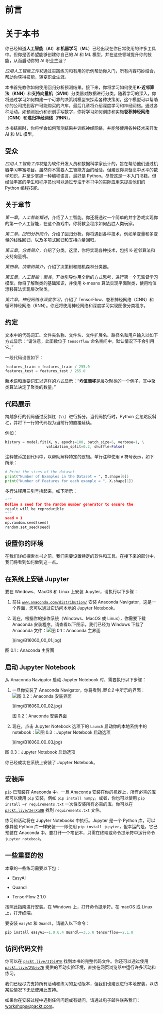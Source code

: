 # 前言

# 关于本书

你已经知道**人工智能**（**AI**）和**机器学习**（**ML**）已经出现在你日常使用的许多工具中。但你是否希望能够创建你自己的 AI 和 ML 模型，并在这些领域提升你的技能，从而启动你的 AI 职业生涯？

*应用人工智能工作坊*通过实践练习和有用的示例帮助你入门，所有内容巧妙结合，帮助你获得技能，转变职业生涯。

本书首先教你如何使用回归分析预测结果。接下来，你将学习如何使用**K-近邻算法**（**KNN**）和**支持向量机**（**SVM**）分类器对数据进行分类。随着学习的深入，你将通过学习如何构建一个可靠的决策树模型来探索各种决策树，这个模型可以帮助你的公司找到客户可能购买的汽车。最后几章将介绍深度学习和神经网络。通过各种活动，如预测股价和识别手写数字，你将学习如何训练和实施**卷积神经网络**（**CNN**）和**递归神经网络**（**RNN**）。

本书结束时，你将学会如何预测结果并训练神经网络，并能够使用各种技术来开发 AI 和 ML 模型。

## 受众

*应用人工智能工作坊*是为软件开发人员和数据科学家设计的，旨在帮助他们通过机器学习丰富项目。虽然你不需要人工智能方面的经验，但建议你具备高中水平的数学知识，并至少掌握一种编程语言，最好是 Python。尽管这是一本入门书籍，但经验丰富的学生和程序员也可以通过专注于本书中的实际应用来提高他们的 Python 编程技能。

## 关于章节

*第一章*，*人工智能概述*，介绍了人工智能。你还将通过一个简单的井字游戏实现你的第一个人工智能，在这个游戏中，你将教会程序如何战胜人类玩家。

*第二章*，*回归分析简介*，介绍了回归分析。你将遇到各种技术，例如单变量和多变量的线性回归，以及多项式回归和支持向量回归。

*第三章*，*分类简介*，介绍了分类。这里，你将实现各种技术，包括 K-近邻算法和支持向量机。

*第四章*，*决策树简介*，介绍了决策树和随机森林分类器。

*第五章*，*人工智能：聚类*，开始引导你用全新的方式思考，进行第一个无监督学习模型。你将了解聚类的基础知识，并使用 k-means 算法实现平面聚类，使用均值漂移算法实现层次聚类。

*第六章*，*神经网络与深度学习*，介绍了 TensorFlow、卷积神经网络（CNN）和循环神经网络（RNN）。你还将使用神经网络和深度学习实现图像分类程序。

## 约定

文本中的代码词汇、文件夹名称、文件名、文件扩展名、路径名和用户输入以如下方式显示：“请注意，此函数位于 `tensorflow` 命名空间中，默认情况下不会引用它。”

一段代码设置如下：

```py
features_train = features_train / 255.0
features_test = features_test / 255.0
```

新术语和重要词汇以这样的方式显示：“**均值漂移**是层次聚类的一个例子，其中聚类算法决定了聚类的数量。”

## 代码展示

跨越多行的代码通过反斜杠（`\\`）进行拆分。当代码执行时，Python 会忽略反斜杠，并将下一行的代码视为当前行的直接延续。

例如：

```py
history = model.fit(X, y, epochs=100, batch_size=5, verbose=1, \
                   validation_split=0.2, shuffle=False)
```

注释被添加到代码中，以帮助解释特定的逻辑。单行注释使用 `#` 符号表示，如下所示：

```py
# Print the sizes of the dataset
print("Number of Examples in the Dataset = ", X.shape[0])
print("Number of Features for each example = ", X.shape[1])
```

多行注释用三引号括起来，如下所示：

```py
"””
Define a seed for the random number generator to ensure the 
result will be reproducible
"””
seed = 1
np.random.seed(seed)
random.set_seed(seed)
```

## 设置你的环境

在我们详细探索本书之前，我们需要设置特定的软件和工具。在接下来的部分中，我们将看到如何做到这一点。

## 在系统上安装 Jupyter

要在 Windows、MacOS 和 Linux 上安装 Jupyter，请执行以下步骤：

1.  前往 [`www.anaconda.com/distribution/`](https://www.anaconda.com/distribution/) 安装 Anaconda Navigator，这是一个界面，您可以通过它访问本地的 Jupyter Notebook。

1.  现在，根据你的操作系统（Windows、MacOS 或 Linux），你需要下载 Anaconda 安装程序。请查看以下图示，我们已经为 Windows 下载了 Anaconda 文件：![图 0.1：Anaconda 主界面](img/B16060_00_02.jpg)

    ](img/B16060_00_01.jpg)

图 0.1：Anaconda 主界面

## 启动 Jupyter Notebook

从 Anaconda Navigator 启动 Jupyter Notebook 时，需要执行以下步骤：

1.  一旦你安装了 Anaconda Navigator，你将看到 *图 0.2* 中所示的界面：![图 0.2：Anaconda 安装界面](img/B16060_00_02.jpg)

    ](img/B16060_00_02.jpg)

    图 0.2：Anaconda 安装界面

1.  现在，点击 Jupyter Notebook 选项下的 `Launch` 启动你的本地系统中的 notebook：![图 0.3：Jupyter Notebook 启动选项](img/B16060_00_03.jpg)

    ](img/B16060_00_03.jpg)

图 0.3：Jupyter Notebook 启动选项

你已经成功在系统上安装了 Jupyter Notebook。

## 安装库

`pip` 已预装在 Anaconda 中。一旦 Anaconda 安装在你的机器上，所有必需的库都可以使用 `pip` 安装，例如 `pip install numpy`。或者，你也可以使用 `pip install –r requirements.txt` 一次性安装所有必需的库。你可以在 [`packt.live/3erXq0B`](https://packt.live/3erXq0B) 找到 `requirements.txt` 文件。

练习和活动将在 Jupyter Notebooks 中执行。Jupyter 是一个 Python 库，可以像其他 Python 库一样安装——即使用 `pip install jupyter`，但幸运的是，它已预装在 Anaconda 中。要打开一个笔记本，只需在终端或命令提示符中运行命令 `jupyter notebook`。

## 一些重要的包

本章的一些练习需要以下包：

+   EasyAI

+   Quandl

+   TensorFlow 2.1.0

按照此指南进行安装。在 Windows 上，打开命令提示符。在 macOS 或 Linux 上，打开终端。

要安装 `easyAI` 和 `Quandl`，请输入以下命令：

```py
pip install easyAI==1.0.0.4 Quandl==3.5.0 tensorflow==2.1.0
```

## 访问代码文件

你可以在 [`packt.live/31biHYK`](https://packt.live/31biHYK) 找到本书的完整代码文件。你还可以通过使用 [`packt.live/2Vbev7E`](https://packt.live/2Vbev7E) 提供的互动实验环境，直接在网页浏览器中运行许多活动和练习。

我们已经尽力支持所有活动和练习的互动版本，但我们也建议进行本地安装，以防某些情况下无法使用此支持。

如果你在安装过程中遇到任何问题或有疑问，请通过电子邮件联系我们：workshops@packt.com。
